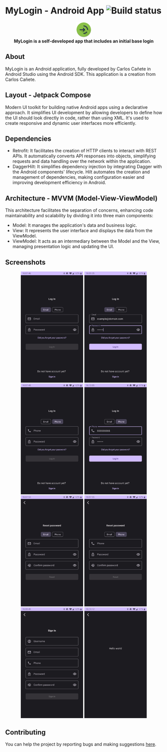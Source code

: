 # MyLogin - Android App ![Build status](https://github.com/CarlosCGA/MyLogin/actions/workflows/android.yml/badge.svg)

<p align="center">
    <img src="app/src/main/res/mipmap-xxxhdpi/ic_launcher_round.webp" alt="App icon" width="50"/>
    <br />
    <b>MyLogin is a self-developed app that includes an initial base login</b>
</p>



<!--
[App] is available on the Google Play Store.

<p align="left">
<a href="https://play.google.com/store/apps/">
    <img alt="Get it on Google Play"
        height="80"
        src="https://play.google.com/intl/en_us/badges/images/generic/en_badge_web_generic.png" />
</a>  

        </p>
-->


## About

MyLogin is an Android application, fully developed by Carlos Cañete in Android Studio using the Android SDK.
This application is a creation from Carlos Cañete.


## Layout - Jetpack Compose

Modern UI toolkit for building native Android apps using a declarative approach. It simplifies UI development by allowing developers to define how the UI should look directly in code, rather than using XML. It's used to create responsive and dynamic user interfaces more efficiently.


## Dependencies

- Retrofit: It facilitates the creation of HTTP clients to interact with REST APIs. It automatically converts API responses into objects, simplifying requests and data handling over the network within the application.
- DaggerHilt: It simplifies dependency injection by integrating Dagger with the Android components' lifecycle. Hilt automates the creation and management of dependencies, making configuration easier and improving development efficiency in Android.


## Architecture - MVVM (Model-View-ViewModel)

This architecture facilitates the separation of concerns, enhancing code maintainability and scalability by dividing it into three main components:

- Model: It manages the application's data and business logic.
- View: It represents the user interface and displays the data from the ViewModel.
- ViewModel: It acts as an intermediary between the Model and the View, managing presentation logic and updating the UI.

## Screenshots

<p align="center">
    <img src="/assets/LogInEmail.jpg" alt="LogIn via email" width="200"/>
    <img src="/assets/LogInEmailFilled.jpg" alt="LogIn via email filled" width="200"/>
    <img src="/assets/LogInPhone.jpg" alt="LogIn via phone" width="200"/>
    <img src="/assets/LogInPhoneFilled.jpg" alt="LogIn via phone filled" width="200"/>
    <img src="/assets/ResetPasswordEmail.jpg" alt="Reset password via phone" width="200"/>
     <img src="/assets/ResetPasswordPhone.jpg" alt="Reset password via phone" width="200"/>
    <img src="/assets/SignIn.jpg" alt="SignIn" width="200"/>
    <img src="/assets/HelloWorld.jpg" alt="LogIn successful" width="200"/>
</p>


## Contributing

You can help the project by reporting bugs and making suggestions [here](https://github.com/CarlosCGA/myLogin/issues).
